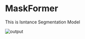 # MaskFormer
This is Isntance Segmentation Model

![output](https://github.com/RenardiAdryan/MaskFormer/assets/34513519/31ef8834-8996-4a7b-a29a-affcc562e4dc)
